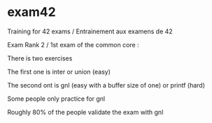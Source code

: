 # exam42
Training for 42 exams / Entrainement aux examens de 42

Exam Rank 2 / 1st exam of the common core :

There is two exercises

The first one is inter or union (easy)

The second ont is gnl (easy with a buffer size of one) or printf (hard)

Some people only practice for gnl

Roughly 80% of the people validate the exam with gnl

